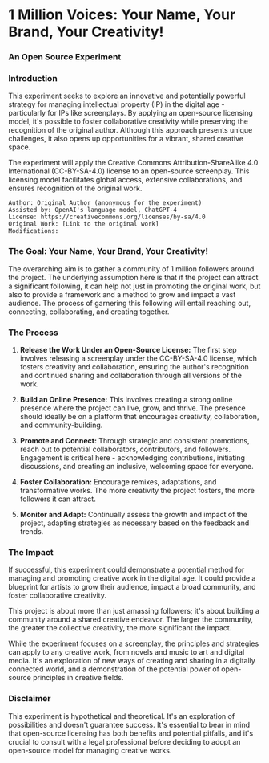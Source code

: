 # 1 Million Voices: Your Name, Your Brand, Your Creativity!

### An Open Source Experiment 

### Introduction

This experiment seeks to explore an innovative and potentially powerful strategy for managing intellectual property (IP) in the digital age - particularly for IPs like screenplays. By applying an open-source licensing model, it's possible to foster collaborative creativity while preserving the recognition of the original author. Although this approach presents unique challenges, it also opens up opportunities for a vibrant, shared creative space. 

The experiment will apply the Creative Commons Attribution-ShareAlike 4.0 International (CC-BY-SA-4.0) license to an open-source screenplay. This licensing model facilitates global access, extensive collaborations, and ensures recognition of the original work.

````
Author: Original Author (anonymous for the experiment)  
Assisted by: OpenAI's language model, ChatGPT-4
License: https://creativecommons.org/licenses/by-sa/4.0
Original Work: [Link to the original work]
Modifications:
````

### The Goal: Your Name, Your Brand, Your Creativity!

The overarching aim is to gather a community of 1 million followers around the project. The underlying assumption here is that if the project can attract a significant following, it can help not just in promoting the original work, but also to provide a framework and a method to grow and impact a vast audience. The process of garnering this following will entail reaching out, connecting, collaborating, and creating together.

### The Process

1. **Release the Work Under an Open-Source License:** The first step involves releasing a screenplay under the CC-BY-SA-4.0 license, which fosters creativity and collaboration, ensuring the author's recognition and continued sharing and collaboration through all versions of the work.

2. **Build an Online Presence:** This involves creating a strong online presence where the project can live, grow, and thrive. The presence should ideally be on a platform that encourages creativity, collaboration, and community-building.

3. **Promote and Connect:** Through strategic and consistent promotions, reach out to potential collaborators, contributors, and followers. Engagement is critical here - acknowledging contributions, initiating discussions, and creating an inclusive, welcoming space for everyone.

4. **Foster Collaboration:** Encourage remixes, adaptations, and transformative works. The more creativity the project fosters, the more followers it can attract.

5. **Monitor and Adapt:** Continually assess the growth and impact of the project, adapting strategies as necessary based on the feedback and trends.

### The Impact

If successful, this experiment could demonstrate a potential method for managing and promoting creative work in the digital age. It could provide a blueprint for artists to grow their audience, impact a broad community, and foster collaborative creativity.

This project is about more than just amassing followers; it's about building a community around a shared creative endeavor. The larger the community, the greater the collective creativity, the more significant the impact.

While the experiment focuses on a screenplay, the principles and strategies can apply to any creative work, from novels and music to art and digital media. It's an exploration of new ways of creating and sharing in a digitally connected world, and a demonstration of the potential power of open-source principles in creative fields.

### Disclaimer

This experiment is hypothetical and theoretical. It's an exploration of possibilities and doesn't guarantee success. It's essential to bear in mind that open-source licensing has both benefits and potential pitfalls, and it's crucial to consult with a legal professional before deciding to adopt an open-source model for managing creative works.
